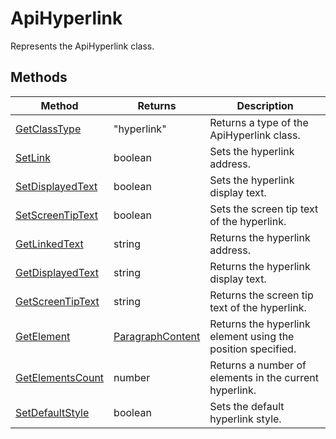 # ApiHyperlink

Represents the ApiHyperlink class.


## Methods

| Method | Returns | Description |
| ------ | ------- | ----------- |
| [GetClassType](./Methods/GetClassType.md) | "hyperlink" | Returns a type of the ApiHyperlink class. |
| [SetLink](./Methods/SetLink.md) | boolean | Sets the hyperlink address. |
| [SetDisplayedText](./Methods/SetDisplayedText.md) | boolean | Sets the hyperlink display text. |
| [SetScreenTipText](./Methods/SetScreenTipText.md) | boolean | Sets the screen tip text of the hyperlink. |
| [GetLinkedText](./Methods/GetLinkedText.md) | string | Returns the hyperlink address. |
| [GetDisplayedText](./Methods/GetDisplayedText.md) | string | Returns the hyperlink display text. |
| [GetScreenTipText](./Methods/GetScreenTipText.md) | string | Returns the screen tip text of the hyperlink. |
| [GetElement](./Methods/GetElement.md) | [ParagraphContent](../Enumeration/ParagraphContent.md) | Returns the hyperlink element using the position specified. |
| [GetElementsCount](./Methods/GetElementsCount.md) | number | Returns a number of elements in the current hyperlink. |
| [SetDefaultStyle](./Methods/SetDefaultStyle.md) | boolean | Sets the default hyperlink style. |
